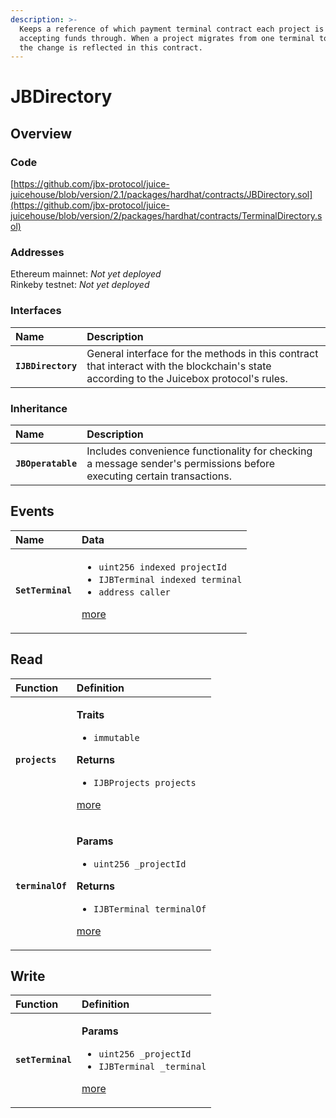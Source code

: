 ```yaml
---
description: >-
  Keeps a reference of which payment terminal contract each project is currently
  accepting funds through. When a project migrates from one terminal to another,
  the change is reflected in this contract.
---
```


# JBDirectory

## Overview

### Code

[https://github.com/jbx-protocol/juice-juicehouse/blob/version/2.1/packages/hardhat/contracts/JBDirectory.sol](https://github.com/jbx-protocol/juice-juicehouse/blob/version/2/packages/hardhat/contracts/TerminalDirectory.sol)

### **Addresses**

Ethereum mainnet: _Not yet deployed_  
Rinkeby testnet: _Not yet deployed_

### **Interfaces**

| **Name** | Description |
| :--- | :--- |
| **`IJBDirectory`** | General interface for the methods in this contract that interact with the blockchain's state according to the Juicebox protocol's rules. |

### **Inheritance**

| **Name** | Description |
| :--- | :--- |
| **`JBOperatable`** | Includes convenience functionality for checking a message sender's permissions before executing certain transactions.  |

## Events

<table>
  <thead>
    <tr>
      <th style="text-align:left">Name</th>
      <th style="text-align:left">Data</th>
    </tr>
  </thead>
  <tbody>
    <tr>
      <td style="text-align:left"><b><code>SetTerminal</code></b>
      </td>
      <td style="text-align:left">
        <ul>
          <li><code>uint256 indexed projectId</code> 
          </li>
          <li><code>IJBTerminal indexed terminal</code> 
          </li>
          <li><code>address caller</code>
          </li>
        </ul>
        <p><a href="events/setterminal.md">more</a>
        </p>
      </td>
    </tr>
  </tbody>
</table>

## Read

<table>
  <thead>
    <tr>
      <th style="text-align:left">Function</th>
      <th style="text-align:left">Definition</th>
    </tr>
  </thead>
  <tbody>
    <tr>
      <td style="text-align:left"><b><code>projects</code></b>
      </td>
      <td style="text-align:left">
        <p><b>Traits</b>
        </p>
        <ul>
          <li><code>immutable</code>
          </li>
        </ul>
        <p><b>Returns</b>
        </p>
        <ul>
          <li><code>IJBProjects projects</code>
          </li>
        </ul>
        <p><a href="read/projects.md">more</a>
        </p>
      </td>
    </tr>
    <tr>
      <td style="text-align:left"><b><code>terminalOf</code></b>
      </td>
      <td style="text-align:left">
        <p><b>Params</b>
        </p>
        <ul>
          <li><code>uint256 _projectId</code>
          </li>
        </ul>
        <p><b>Returns</b>
        </p>
        <ul>
          <li><code>IJBTerminal terminalOf</code>
          </li>
        </ul>
        <p><a href="read/terminalof.md">more</a>
        </p>
      </td>
    </tr>
  </tbody>
</table>

## Write

<table>
  <thead>
    <tr>
      <th style="text-align:left">Function</th>
      <th style="text-align:left">Definition</th>
    </tr>
  </thead>
  <tbody>
    <tr>
      <td style="text-align:left"><b><code>setTerminal</code></b>
      </td>
      <td style="text-align:left">
        <p><b>Params</b>
        </p>
        <ul>
          <li><code>uint256 _projectId</code> 
          </li>
          <li><code>IJBTerminal _terminal</code>
          </li>
        </ul>
        <p><a href="write/setterminal.md">more</a>
        </p>
      </td>
    </tr>
  </tbody>
</table>

